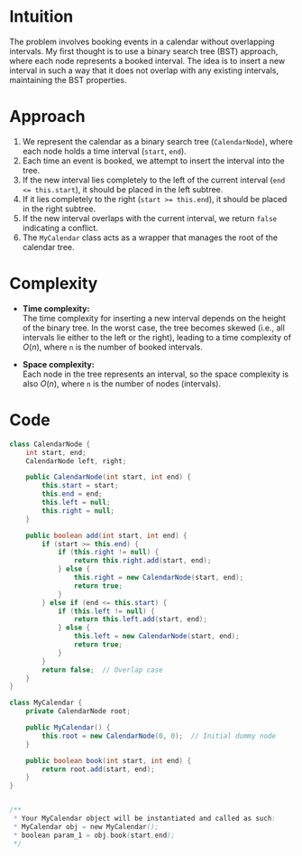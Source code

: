 # Intuition
The problem involves booking events in a calendar without overlapping intervals. My first thought is to use a binary search tree (BST) approach, where each node represents a booked interval. The idea is to insert a new interval in such a way that it does not overlap with any existing intervals, maintaining the BST properties.

# Approach
1. We represent the calendar as a binary search tree (`CalendarNode`), where each node holds a time interval (`start`, `end`).
2. Each time an event is booked, we attempt to insert the interval into the tree.
3. If the new interval lies completely to the left of the current interval (`end <= this.start`), it should be placed in the left subtree.
4. If it lies completely to the right (`start >= this.end`), it should be placed in the right subtree.
5. If the new interval overlaps with the current interval, we return `false` indicating a conflict.
6. The `MyCalendar` class acts as a wrapper that manages the root of the calendar tree.

# Complexity
- **Time complexity:**  
  The time complexity for inserting a new interval depends on the height of the binary tree. In the worst case, the tree becomes skewed (i.e., all intervals lie either to the left or the right), leading to a time complexity of $O(n)$, where `n` is the number of booked intervals.

- **Space complexity:**  
  Each node in the tree represents an interval, so the space complexity is also $O(n)$, where `n` is the number of nodes (intervals).

# Code
```java
class CalendarNode {
    int start, end;
    CalendarNode left, right;

    public CalendarNode(int start, int end) {
        this.start = start;
        this.end = end;
        this.left = null;
        this.right = null;
    }

    public boolean add(int start, int end) {
        if (start >= this.end) {
            if (this.right != null) {
                return this.right.add(start, end);
            } else {
                this.right = new CalendarNode(start, end);
                return true;
            }
        } else if (end <= this.start) {
            if (this.left != null) {
                return this.left.add(start, end);
            } else {
                this.left = new CalendarNode(start, end);
                return true;
            }
        }
        return false;  // Overlap case
    }
}

class MyCalendar {
    private CalendarNode root;

    public MyCalendar() {
        this.root = new CalendarNode(0, 0);  // Initial dummy node
    }

    public boolean book(int start, int end) {
        return root.add(start, end);
    }
}


/**
 * Your MyCalendar object will be instantiated and called as such:
 * MyCalendar obj = new MyCalendar();
 * boolean param_1 = obj.book(start,end);
 */
